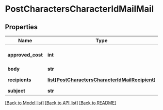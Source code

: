 # PostCharactersCharacterIdMailMail

## Properties
Name | Type | Description | Notes
------------ | ------------- | ------------- | -------------
**approved_cost** | **int** | approved_cost integer | [optional] [default to 0]
**body** | **str** | body string | 
**recipients** | [**list[PostCharactersCharacterIdMailRecipient]**](PostCharactersCharacterIdMailRecipient.md) | recipients array | 
**subject** | **str** | subject string | 

[[Back to Model list]](../README.md#documentation-for-models) [[Back to API list]](../README.md#documentation-for-api-endpoints) [[Back to README]](../README.md)


